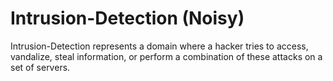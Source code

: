 # Intrusion-Detection (Noisy)

Intrusion-Detection represents a domain where a hacker tries to access, vandalize, steal information, or  perform a combination of these attacks on a set of servers.